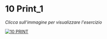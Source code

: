 # 10 Print_1

*Clicca sull'immagine per visualizzare l'esercizio*

[![10 PRINT](https://user-images.githubusercontent.com/60677625/111545269-113c7e80-8776-11eb-8c07-2ac18b33cc97.png "10 Print")](https://editor.p5js.org/kaappa/full/WBUc7DlOU)

